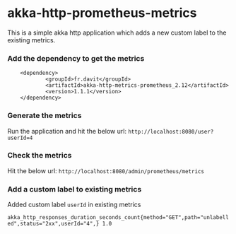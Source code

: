# akka-http-prometheus-metrics
This is a simple akka http application which adds a new custom label to the existing metrics.

### Add the dependency to get the metrics
```
    <dependency>
            <groupId>fr.davit</groupId>
            <artifactId>akka-http-metrics-prometheus_2.12</artifactId>
            <version>1.1.1</version>
    </dependency>
 ```
### Generate the metrics
Run the application and hit the below url:
 ```http://localhost:8080/user?userId=4```

### Check the metrics
 Hit the below url:
 ```http://localhost:8080/admin/prometheus/metrics```

### Add a custom label to existing metrics
Added custom label ```userId``` in existing metrics
 
```akka_http_responses_duration_seconds_count{method="GET",path="unlabelled",status="2xx",userId="4",} 1.0```
